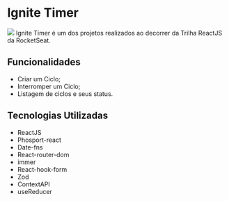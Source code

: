 # Ignite Timer
<img src="https://i.imgur.com/ArbLJiM.gif">
Ignite Timer é um dos projetos realizados ao decorrer da Trilha ReactJS da RocketSeat.

## Funcionalidades
- Criar um Ciclo;
- Interromper um Ciclo;
- Listagem de ciclos e seus status.

## Tecnologias Utilizadas
- ReactJS
- Phosport-react
- Date-fns
- React-router-dom
- immer
- React-hook-form
- Zod
- ContextAPI
- useReducer
